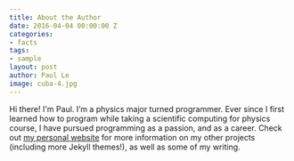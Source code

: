 ```yaml
---
title: About the Author
date: 2016-04-04 00:00:00 Z
categories:
- facts
tags:
- sample
layout: post
author: Paul Le
image: cuba-4.jpg
---
```


Hi there! I'm Paul. I’m a physics major turned programmer. Ever since I first learned how to program while taking a scientific computing for physics course, I have pursued programming as a passion, and as a career. Check out [my personal website](https://www.lenpaul.com/) for more information on my other projects (including more Jekyll themes!), as well as some of my writing.
